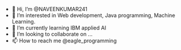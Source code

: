 - 👋 Hi, I’m @NAVEENKUMAR241
- 👀 I’m interested in Web development, Java programming, Machine Learning.
- 🌱 I’m currently learning IBM applied AI
- 💞️ I’m looking to collaborate on ...
- 📫 How to reach me @eagle_programming

<!---
NAVEENKUMAR241/NAVEENKUMAR241 is a ✨ special ✨ repository because its `README.md` (this file) appears on your GitHub profile.
You can click the Preview link to take a look at your changes.
--->
